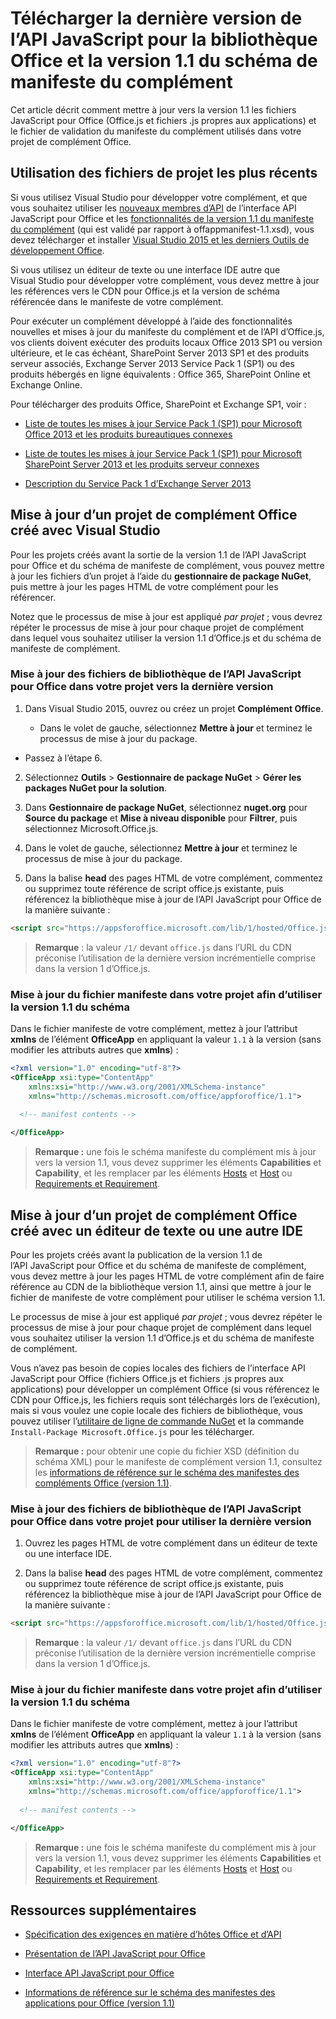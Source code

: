 # <a name="update-to-the-latest-javascript-api-for-office-library-and-version-11-add-in-manifest-schema"></a>Télécharger la dernière version de l’API JavaScript pour la bibliothèque Office et la version 1.1 du schéma de manifeste du complément

Cet article décrit comment mettre à jour vers la version 1.1 les fichiers JavaScript pour Office (Office.js et fichiers .js propres aux applications) et le fichier de validation du manifeste du complément utilisés dans votre projet de complément Office.

## <a name="using-the-most-up-to-date-project-files"></a>Utilisation des fichiers de projet les plus récents

Si vous utilisez Visual Studio pour développer votre complément, et que vous souhaitez utiliser les [nouveaux membres d’API](https://dev.office.com/reference/add-ins/what's-changed-in-the-javascript-api-for-office) de l’interface API JavaScript pour Office et les [fonctionnalités de la version 1.1 du manifeste du complément](../overview/add-in-manifests.md) (qui est validé par rapport à offappmanifest-1.1.xsd), vous devez télécharger et installer [Visual Studio 2015 et les derniers Outils de développement Office](https://www.visualstudio.com/features/office-tools-vs).

Si vous utilisez un éditeur de texte ou une interface IDE autre que Visual Studio pour développer votre complément, vous devez mettre à jour les références vers le CDN pour Office.js et la version de schéma référencée dans le manifeste de votre complément.

Pour exécuter un complément développé à l’aide des fonctionnalités nouvelles et mises à jour du manifeste du complément et de l’API d’Office.js, vos clients doivent exécuter des produits locaux Office 2013 SP1 ou version ultérieure, et le cas échéant, SharePoint Server 2013 SP1 et des produits serveur associés, Exchange Server 2013 Service Pack 1 (SP1) ou des produits hébergés en ligne équivalents : Office 365, SharePoint Online et Exchange Online.

Pour télécharger des produits Office, SharePoint et Exchange SP1, voir :

- [Liste de toutes les mises à jour Service Pack 1 (SP1) pour Microsoft Office 2013 et les produits bureautiques connexes](http://support.microsoft.com/kb/2850036)
    
- [Liste de toutes les mises à jour Service Pack 1 (SP1) pour Microsoft SharePoint Server 2013 et les produits serveur connexes](http://support.microsoft.com/kb/2850035)
    
- [Description du Service Pack 1 d’Exchange Server 2013](http://support.microsoft.com/kb/2926248)
    

## <a name="updating-an-office-add-in-project-created-with-visual-studio"></a>Mise à jour d’un projet de complément Office créé avec Visual Studio

Pour les projets créés avant la sortie de la version 1.1 de l’API JavaScript pour Office et du schéma de manifeste de complément, vous pouvez mettre à jour les fichiers d’un projet à l’aide du  **gestionnaire de package NuGet**, puis mettre à jour les pages HTML de votre complément pour les référencer. 

Notez que le processus de mise à jour est appliqué  _par projet_  ; vous devrez répéter le processus de mise à jour pour chaque projet de complément dans lequel vous souhaitez utiliser la version 1.1 d’Office.js et du schéma de manifeste de complément.


### <a name="to-update-the-javascript-api-for-office-library-files-in-your-project-to-the-newest-release"></a>Mise à jour des fichiers de bibliothèque de l’API JavaScript pour Office dans votre projet vers la dernière version


1. Dans Visual Studio 2015, ouvrez ou créez un projet **Complément Office**.
    
      - Dans le volet de gauche, sélectionnez **Mettre à jour** et terminez le processus de mise à jour du package.
    
  - Passez à l’étape 6.
    
2. Sélectionnez **Outils**  >  **Gestionnaire de package NuGet**  >  **Gérer les packages NuGet pour la solution**.
    
3. Dans **Gestionnaire de package NuGet**, sélectionnez **nuget.org** pour **Source du package** et **Mise à niveau disponible** pour **Filtrer**, puis sélectionnez Microsoft.Office.js.
    
4. Dans le volet de gauche, sélectionnez **Mettre à jour** et terminez le processus de mise à jour du package.
    
5. Dans la balise **head** des pages HTML de votre complément, commentez ou supprimez toute référence de script office.js existante, puis référencez la bibliothèque mise à jour de l’API JavaScript pour Office de la manière suivante :
    
```html
<script src="https://appsforoffice.microsoft.com/lib/1/hosted/Office.js" type="text/javascript"></script>
```

> **Remarque** : la valeur `/1/` devant `office.js` dans l’URL du CDN préconise l’utilisation de la dernière version incrémentielle comprise dans la version 1 d’Office.js.   


### <a name="to-update-the-manifest-file-in-your-project-to-use-schema-version-11"></a>Mise à jour du fichier manifeste dans votre projet afin d’utiliser la version 1.1 du schéma

Dans le fichier manifeste de votre complément, mettez à jour l’attribut **xmlns** de l’élément **OfficeApp** en appliquant la valeur `1.1` à la version (sans modifier les attributs autres que **xmlns**) :
    
```xml
<?xml version="1.0" encoding="utf-8"?>
<OfficeApp xsi:type="ContentApp" 
    xmlns:xsi="http://www.w3.org/2001/XMLSchema-instance" 
    xmlns="http://schemas.microsoft.com/office/appforoffice/1.1">
  
  <!-- manifest contents -->

</OfficeApp>
```

> **Remarque :** une fois le schéma manifeste du complément mis à jour vers la version 1.1, vous devez supprimer les éléments **Capabilities** et **Capability**, et les remplacer par les éléments [Hosts](http://dev.office.com/reference/add-ins/manifest/hosts) et [Host](http://dev.office.com/reference/add-ins/manifest/hosts) ou [Requirements et Requirement](../overview/specify-office-hosts-and-api-requirements.md).

## <a name="updating-an-office-add-in-project-created-with-a-text-editor-or-other-ide"></a>Mise à jour d’un projet de complément Office créé avec un éditeur de texte ou une autre IDE

Pour les projets créés avant la publication de la version 1.1 de l’API JavaScript pour Office et du schéma de manifeste de complément, vous devez mettre à jour les pages HTML de votre complément afin de faire référence au CDN de la bibliothèque version 1.1, ainsi que mettre à jour le fichier de manifeste de votre complément pour utiliser le schéma version 1.1. 

Le processus de mise à jour est appliqué  _par projet_  ; vous devrez répéter le processus de mise à jour pour chaque projet de complément dans lequel vous souhaitez utiliser la version 1.1 d’Office.js et du schéma de manifeste de complément.

Vous n’avez pas besoin de copies locales des fichiers de l’interface API JavaScript pour Office (fichiers Office.js et fichiers .js propres aux applications) pour développer un complément Office (si vous référencez le CDN pour Office.js, les fichiers requis sont téléchargés lors de l’exécution), mais si vous voulez une copie locale des fichiers de bibliothèque, vous pouvez utiliser l’[utilitaire de ligne de commande NuGet](http://docs.nuget.org/consume/installing-nuget) et la commande `Install-Package Microsoft.Office.js` pour les télécharger.

 > **Remarque :** pour obtenir une copie du fichier XSD (définition du schéma XML) pour le manifeste de complément version 1.1, consultez les [informations de référence sur le schéma des manifestes des compléments Office (version 1.1)](../overview/add-in-manifests.md).


### <a name="to-update-the-javascript-api-for-office-library-files-in-your-project-to-use-the-newest-release"></a>Mise à jour des fichiers de bibliothèque de l’API JavaScript pour Office dans votre projet pour utiliser la dernière version

1. Ouvrez les pages HTML de votre complément dans un éditeur de texte ou une interface IDE.
    
2. Dans la balise **head** des pages HTML de votre complément, commentez ou supprimez toute référence de script office.js existante, puis référencez la bibliothèque mise à jour de l’API JavaScript pour Office de la manière suivante :
    
```html
<script src="https://appsforoffice.microsoft.com/lib/1/hosted/Office.js" type="text/javascript"></script>
```

> **Remarque** : la valeur `/1/` devant `office.js` dans l’URL du CDN préconise l’utilisation de la dernière version incrémentielle comprise dans la version 1 d’Office.js.   

### <a name="to-update-the-manifest-file-in-your-project-to-use-schema-version-11"></a>Mise à jour du fichier manifeste dans votre projet afin d’utiliser la version 1.1 du schéma

Dans le fichier manifeste de votre complément, mettez à jour l’attribut **xmlns** de l’élément **OfficeApp** en appliquant la valeur `1.1` à la version (sans modifier les attributs autres que **xmlns**) :
    
```xml
<?xml version="1.0" encoding="utf-8"?>
<OfficeApp xsi:type="ContentApp" 
    xmlns:xsi="http://www.w3.org/2001/XMLSchema-instance" 
    xmlns="http://schemas.microsoft.com/office/appforoffice/1.1">
  
  <!-- manifest contents -->

</OfficeApp>
```

> **Remarque :** une fois le schéma manifeste du complément mis à jour vers la version 1.1, vous devez supprimer les éléments **Capabilities** et **Capability**, et les remplacer par les éléments [Hosts](http://dev.office.com/reference/add-ins/manifest/hosts) et [Host](http://dev.office.com/reference/add-ins/manifest/hosts) ou [Requirements et Requirement](../overview/specify-office-hosts-and-api-requirements.md).
    

## <a name="additional-resources"></a>Ressources supplémentaires

- [Spécification des exigences en matière d’hôtes Office et d’API](../overview/specify-office-hosts-and-api-requirements.md)
    
- [Présentation de l’API JavaScript pour Office](../develop/understanding-the-javascript-api-for-office.md)
    
- [Interface API JavaScript pour Office](http://dev.office.com/reference/add-ins/javascript-api-for-office)
    
- [Informations de référence sur le schéma des manifestes des applications pour Office (version 1.1)](../overview/add-in-manifests.md)
    
